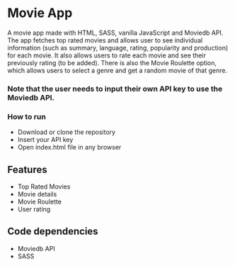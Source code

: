 # Movie App

A movie app made with HTML, SASS, vanilla JavaScript and Moviedb API. The app fetches top rated movies and allows user to see individual information (such as summary, language, rating, popularity and production) for each movie. It also allows users to rate each movie and see their previously rating (to be added). There is also the Movie Roulette option, which allows users to select a genre and get a random movie of that genre.

### Note that the user needs to input their own API key to use the Moviedb API.

### How to run
* Download or clone the repository
* Insert your API key
* Open index.html file in any browser

## Features 
* Top Rated Movies
* Movie details
* Movie Roulette 
* User rating

## Code dependencies
* Moviedb API
* SASS
